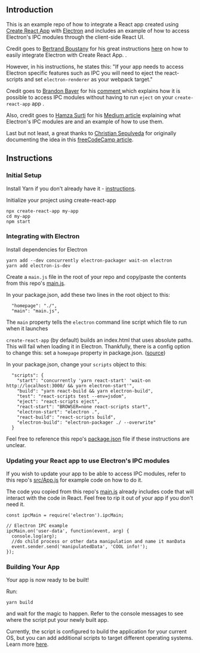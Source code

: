 ## Introduction
This is an example repo of how to integrate a React app created using [Create React App](https://github.com/facebook/create-react-app) with [Electron](https://electronjs.org/) and includes an example of how to access Electron's IPC modules through the client-side React UI.

Credit goes to [Bertrand Boustany](https://github.com/poksme) for his great instructions [here](https://github.com/poksme/create-react-app/blob/0428b14908759d65a7589e9f98db4dffd5e40471/packages/react-scripts/template/README.md#integrating-with-electron) on how to easily integrate Electron with Create React App.
.

However, in his instructions, he states this:
"If your app needs to access Electron specific features such as IPC you will need to eject the react-scripts and set `electron-renderer` as your webpack target."

Credit goes to [Brandon Bayer](https://github.com/flybayer) for his [comment ](https://github.com/facebook/create-react-app/pull/1718#issuecomment-298134306) which explains how it is possible to access IPC modules without having to run `eject` on your `create-react-app` app .

Also, credit goes to [Hamza Surti](https://medium.com/@hamzasurti) for his [Medium article](https://medium.com/@hamzasurti/in-progress-6959b733a55a) explaining what Electron's IPC modules are and an example of how to use them.

Last but not least, a great thanks to [Christian Sepulveda](https://medium.freecodecamp.org/@csepulv) for originally documenting the idea in this [freeCodeCamp article](https://medium.freecodecamp.org/building-an-electron-application-with-create-react-app-97945861647c).

## Instructions

### Initial Setup
Install Yarn if you don't already have it - [instructions](https://yarnpkg.com/lang/en/docs/install/).

Initialize your project using create-react-app
```
npx create-react-app my-app
cd my-app
npm start
```

### Integrating with Electron
Install dependencies for Electron
```
yarn add --dev concurrently electron-packager wait-on electron
yarn add electron-is-dev
```

Create a `main.js` file in the root of your repo and copy/paste the contents from this repo's [main.js](main.js).

In your package.json, add these two lines in the root object to this:
```
  "homepage": "./",
  "main": "main.js",
```
The `main` property tells the `electron` command line script which file to run when it launches

`create-react-app` (by default) builds an index.html that uses absolute paths. This will fail when loading it in Electron. Thankfully, there is a config option to change this: set a `homepage` property in package.json. ([source](https://medium.freecodecamp.org/building-an-electron-application-with-create-react-app-97945861647c))

In your package.json, change your `scripts` object to this:
```
  "scripts": {
    "start": "concurrently 'yarn react-start' 'wait-on http://localhost:3000/ && yarn electron-start'",
    "build": "yarn react-build && yarn electron-build",
    "test": "react-scripts test --env=jsdom",
    "eject": "react-scripts eject",
    "react-start": "BROWSER=none react-scripts start",
    "electron-start": "electron .",
    "react-build": "react-scripts build",
    "electron-build": "electron-packager ./ --overwrite"
  }
```

Feel free to reference this repo's [package.json](blob/master/package.json) file if these instructions are unclear.

### Updating your React app to use Electron's IPC modules
If you wish to update your app to be able to access IPC modules, refer to this repo's [src/App.js](blob/master/src/App.js) for example code on how to do it.

The code you copied from this repo's [main.js](blob/master/main.js) already includes code that will interact with the code in React. Feel free to rip it out of your app if you don't need it.
```
const ipcMain = require('electron').ipcMain;

// Electron IPC example
ipcMain.on('user-data', function(event, arg) {
  console.log(arg);
  //do child process or other data manipulation and name it manData
  event.sender.send('manipulatedData', 'COOL info!');
});
```

### Building Your App
Your app is now ready to be built!

Run:
```
yarn build
```
and wait for the magic to happen. Refer to the console messages to see where the script put your newly built app.

Currently, the script is configured to build the application for your current OS, but you can add additional scripts to target different operating systems.  Learn more [here](https://github.com/electron-userland/electron-packager).
